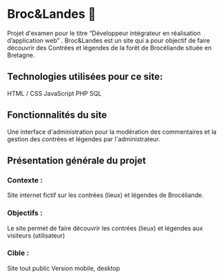 # Broc&Landes 🌲

Projet d'examen pour le titre “Développeur intégrateur en réalisation d’application web” . Broc&Landes est un site qui a pour objectif de faire découvrir des Contrées et légendes de la forêt de Brocéliande située en Bretagne.

## Technologies utilisées pour ce site:

   HTML / CSS
   JavaScript
   PHP
   SQL

## Fonctionnalités du site

Une interface d'administration pour la modération des commentaires et la gestion des contrées et légendes par l'administrateur.

## Présentation générale du projet

### Contexte :
Site internet fictif sur les contrées (lieux) et légendes de Brocéliande.

### Objectifs :
Le site permet de faire découvrir les contrées (lieux) et légendes aux visiteurs (utilisateur)

### Cible :
Site tout public Version mobile, desktop
